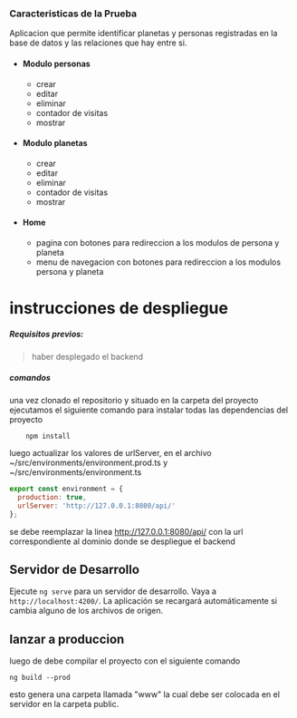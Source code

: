 

### Caracteristicas de la Prueba

Aplicacion que permite identificar planetas y personas registradas en la base de datos y las relaciones que hay entre si.

- #### Modulo personas
	* crear 
	* editar
	* eliminar
	* contador de visitas
	* mostrar

- #### Modulo planetas
	* crear 
	* editar
	* eliminar
	* contador de visitas
	* mostrar

- #### Home
	* pagina con botones para redireccion a los modulos de persona y planeta
	* menu de navegacion con botones para redireccion a los modulos persona y planeta


# instrucciones de despliegue

##### Requisitos previos:
 > haber desplegado el backend

##### comandos
una vez clonado el repositorio y situado en la carpeta del proyecto ejecutamos el siguiente comando para instalar todas las dependencias del proyecto

``````
	npm install
``````

luego actualizar los valores de urlServer, en el archivo ~/src/environments/environment.prod.ts y ~/src/environments/environment.ts 

``````javascript
export const environment = {
  production: true,
  urlServer: 'http://127.0.0.1:8080/api/'
};
``````

se debe reemplazar la linea http://127.0.0.1:8080/api/ con la url correspondiente al dominio donde se despliegue el backend

## Servidor de Desarrollo

Ejecute `ng serve` para un servidor de desarrollo. Vaya a `http://localhost:4200/`. La aplicación se recargará automáticamente si cambia alguno de los archivos de origen.


## lanzar a produccion

luego de debe compilar el proyecto con el siguiente comando

``````
ng build --prod
``````

esto genera una carpeta llamada "www" la cual debe ser colocada en el servidor en la carpeta public.


